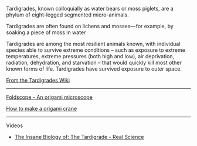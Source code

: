 
Tardigrades, known colloquially as water bears or moss piglets, are a phylum of eight-legged segmented micro-animals.

Tardigrades are often found on lichens and mosses— for example, by soaking a piece of moss in water

Tardigrades are among the most resilient animals known, with individual species able to survive extreme conditions – such as exposure to extreme temperatures, extreme pressures (both high and low), air deprivation, radiation, dehydration, and starvation – that would quickly kill most other known forms of life. Tardigrades have survived exposure to outer space.

[From the Tardigrades Wiki](https://en.wikipedia.org/wiki/Tardigrade)

- - - -

[Foldscope - An origami microscope](https://foldscope.com)

[How to make a origami crane](https://www.origami.org/origami-crane/)

- - - -
Videos
* [The Insane Biology of: The Tardigrade - Real Science](https://youtu.be/9lZpF0oatYA?si=Q5xJfO0K7UeNIR5c)
